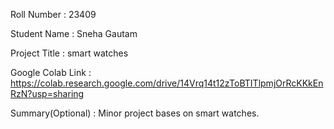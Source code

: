 Roll Number       :   23409

Student Name      :   Sneha Gautam

Project Title     :   smart watches

Google Colab Link :   https://colab.research.google.com/drive/14Vrq14t12zToBTITlpmjOrRcKKkEnRzN?usp=sharing

Summary(Optional) :   Minor project bases on smart watches.
